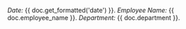 *Date:* {{ doc.get_formatted('date') }}.
*Employee Name:* {{ doc.employee_name }}.
*Department:* {{ doc.department }}.